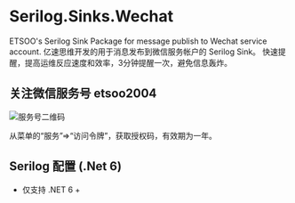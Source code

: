 # Serilog.Sinks.Wechat
ETSOO's Serilog Sink Package for message publish to Wechat service account.
亿速思维开发的用于消息发布到微信服务帐户的 Serilog Sink。
快速提醒，提高运维反应速度和效率，3分钟提醒一次，避免信息轰炸。

## 关注微信服务号 etsoo2004
![服务号二维码](https://cn.etsoo.com/qrcode.jpg "服务号二维码")

从菜单的“服务”=>“访问令牌”，获取授权码，有效期为一年。

## Serilog 配置 (.Net 6)
- 仅支持 .NET 6 +

